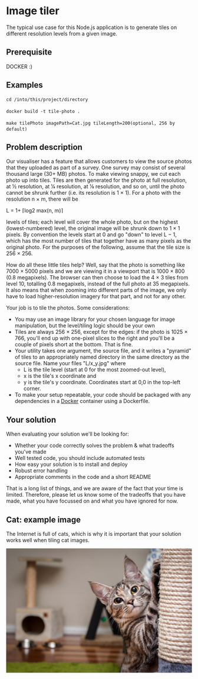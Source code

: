 # Image tiler
The typical use case for this Node.js application is to generate tiles on different resolution levels from a given image.

## Prerequisite
DOCKER :)

## Examples
```
cd /into/this/project/directory

docker build -t tile-photo . 

make tilePhoto imagePath=Cat.jpg tileLength=200(optional, 256 by default)
```
## Problem description

Our visualiser has a feature that allows customers to view the source photos that they uploaded as part of a survey. One survey may consist of several thousand large (30+ MB) photos. To make viewing snappy, we cut each photo up into tiles. Tiles are then generated for the photo at full resolution, at 1⁄2 resolution, at 1⁄4 resolution, at 1⁄8 resolution, and so on, until the photo cannot be shrunk further (i.e. its resolution is 1 × 1). For a photo with the resolution n × m, there will be

L = 1+ ⌈log2 max(n, m)⌉

levels of tiles; each level will cover the whole photo, but on the highest (lowest-numbered) level, the original image will be shrunk down to 1 × 1 pixels. By convention the levels start at 0 and go "down" to level L − 1, which has the most number of tiles that together have as many pixels as the original photo. For the purposes of the following, assume that the tile size is 256 × 256.

How do all these little tiles help? Well, say that the photo is something like 7000 × 5000 pixels and we are viewing it in a viewport that is 1000 × 800 (0.8 megapixels). The browser can then choose to load the 4 × 3 tiles from level 10, totalling 0.8 megapixels, instead of the full photo at 35 megapixels. It also means that when zooming into different parts of the image, we only have to load higher-resolution imagery for that part, and not for any other.

Your job is to tile the photos. Some considerations:

- You may use an image library for your chosen language for image manipulation, but the level/tiling logic should be your own
- Tiles are always 256 × 256, except for the edges: if the photo is 1025 × 766, you'll end up with one-pixel slices to the right and you'll be a couple of pixels short at the bottom. That is fine.
- Your utility takes one argument, the source file, and it writes a "pyramid" of tiles to an appropriately named directory in the same directory as the source file. Name your files "L/x_y.jpg" where
    - L is the tile level (start at 0 for the most zoomed-out level),
    - x is the tile's x coordinate and
    - y is the tile's y coordinate. Coordinates start at 0,0 in the top-left corner.
- To make your setup repeatable, your code should be packaged with any dependencies in a [Docker](https://www.docker.com/) container using a Dockerfile. 

## Your solution

When evaluating your solution we'll be looking for:

- Whether your code correctly solves the problem & what tradeoffs you've made
- Well tested code, you should include automated tests
- How easy your solution is to install and deploy
- Robust error handling
- Appropriate comments in the code and a short README

That is a long list of things, and we are aware of the fact that your time is limited. Therefore, please let us know some of the tradeoffs that you have made, what you have focussed on and what you have ignored for now.


## Cat: example image

The Internet is full of cats, which is why it is important that your solution works well when tiling cat images.

![Image of Cat](Cat.jpg)